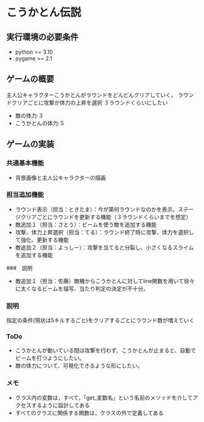 # こうかとん伝説

## 実行環境の必要条件
* python >= 3.10
* pygame >= 2.1

## ゲームの概要
主人公キャラクターこうかとんがラウンドをどんどんクリアしていく。
ラウンドクリアごとに攻撃か体力の上昇を選択
３ラウンドくらいにしたい
* 敵の体力:３
* こうかとんの体力:５

## ゲームの実装
### 共通基本機能
* 背景画像と主人公キャラクターの描画

### 担当追加機能
* ラウンド表示（担当：ときたま）：今が第何ラウンドなのかを表示。ステージクリアごとにラウンドを更新する機能（３ラウンドくらいまでを想定）
* 敵追加１（担当：さとう）：ビームを使う敵を追加する機能
* 攻撃、体力上昇選択（担当：てる）：ラウンド終了時に攻撃、体力を選択して強化、更新する機能
* 敵追加２（担当：よっしー）：攻撃を当てると分裂し、小さくなるスライムを追加する機能

###　説明
* 敵追加１（担当：佐藤）敵機からこうかとんに対してline関数を用いて徐々に太くなるビームを描写、当たり判定の決定が不十分。

### 説明
指定の条件(現状は5キルするごと)をクリアするごとにラウンド数が増えていく

### ToDo
* こうかとんが動いている間は攻撃を行わず、こうかとんが止まると、自動でビームを打つようにしたい。
* 敵の体力について、可視化できるような形にしたい。

### メモ
* クラス内の変数は，すべて，「get_変数名」という名前のメソッドを介してアクセスするように設計してある
* すべてのクラスに関係する関数は，クラスの外で定義してある

